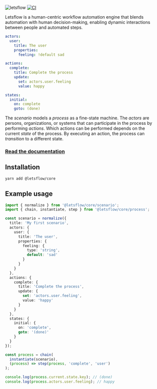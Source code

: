 ![letsflow](https://github.com/letsflow/workflow-engine/assets/100821/3852a14e-90f8-4f8f-a334-09516f43bbc1)
[![CI](https://github.com/letsflow/letsflow/actions/workflows/main.yml/badge.svg)](https://github.com/letsflow/letsflow/actions/workflows/main.yml)

Letsflow is a human-centric workflow automation engine that blends automation with human decision-making, enabling dynamic interactions between people and automated steps.

```yaml
actors:
  user:
    title: The user
    properties:
      feeling: !default sad

actions:
  complete:
    title: Complete the process
    update:
      set: actors.user.feeling
      value: happy

states:
  initial:
    on: complete
    goto: (done)
```

The *scenario* models a *process* as a fine-state machine. The *actors* are persons, organizations, or systems that can participate in the process by performing *actions*. Which actions can be performed depends on the current *state* of the process. By executing an action, the process can *transition* to a different state.

### [Read the documentation](https://www.letsflow.io/)

## Installation

```bash
yarn add @letsflow/core
```

## Example usage

```typescript
import { normalize } from '@letsflow/core/scenario';
import { chain, instantiate, step } from '@letsflow/core/process';

const scenario = normalize({
  title: 'My first scenario',
  actors: {
    user: {
      title: 'The user',
      properties: {
        feeling: {
          type: 'string',
          default: 'sad'
        }
      }
    }
  },
  actions: {
    complete: {
      title: 'Complete the process',
      update: {
        set: 'actors.user.feeling',
        value: 'happy'
      }
    }
  },
  states: {
    initial: {
      on: 'complete',
      goto: '(done)'
    }
  }
});

const process = chain(
  instantiate(scenario),
  (process) => step(process, 'complete', 'user')
);

console.log(process.current.state.key); // (done)
console.log(process.actors.user.feeling); // happy
```

